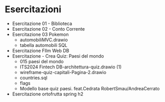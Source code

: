 # Esercitazioni

- Esercitazione 01 - Biblioteca
- Esercitazione 02 - Conto Corrente
- Esercitazione 03 Pokemon
  - automobiliMVC.drawio
  - tabella automobili SQL
- Esercitazione FIlm Web DB
- Esercitazione - Crea Quiz: Paesi del mondo
  - 015 paesi del mondo
  - ITS2024 Fintech DB-architettura-quiz.drawio (1)
  - wireframe-quiz-capitali-Pagina-2.drawio
  - countries.sql
  - flags
  - Modello base quiz paesi. feat.Cedrata RobertSmau/AndreaCerrato
- Esercitazione ortofrutta spring h2
